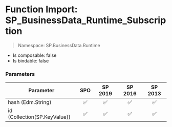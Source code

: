 # Function Import: SP_BusinessData_Runtime_Subscription

> Namespace: SP.BusinessData.Runtime

- Is composable: false
- Is bindable: false

### Parameters

Parameter | SPO | SP 2019 | SP 2016 | SP 2013
----------|:---:|:-------:|:-------:|:-------:
hash (Edm.String) | ✅ | ✅ | ✅ | ✅
id (Collection(SP.KeyValue)) | ✅ | ✅ | ✅ | ✅
